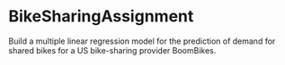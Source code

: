 # BikeSharingAssignment
Build a multiple linear regression model for the prediction of demand for shared bikes for a US bike-sharing provider BoomBikes.
